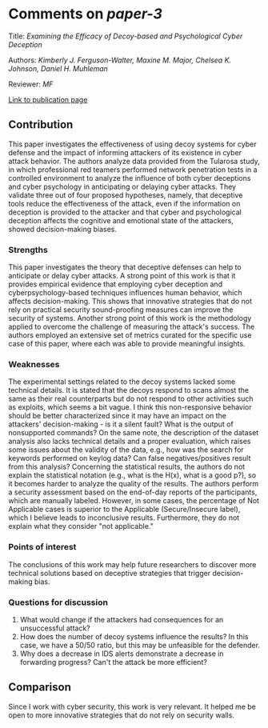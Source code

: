 # Comments on _paper-3_

Title: _Examining the Efficacy of Decoy-based and Psychological Cyber Deception_

Authors: _Kimberly J. Ferguson-Walter, Maxine M. Major, Chelsea K. Johnson, Daniel H. Muhleman_

Reviewer: _MF_

[Link to publication page](https://www.usenix.org/system/files/sec21-ferguson-walter.pdf)

## Contribution

This paper investigates the effectiveness of using decoy systems for cyber defense and the impact of informing attackers of its existence in cyber attack behavior.
The authors analyze data provided from the Tularosa study, in which professional red teamers performed network penetration tests in a controlled environment to analyze the influence of both cyber deceptions and cyber psychology in anticipating or delaying cyber attacks.
They validate three out of four proposed hypotheses, namely, that deceptive tools reduce the effectiveness of the attack, even if the information on deception is provided to the attacker and that cyber and psychological deception affects the cognitive and emotional state of the attackers, showed decision-making biases.


### Strengths

This paper investigates the theory that deceptive defenses can help to anticipate or delay cyber attacks.
A strong point of this work is that it provides empirical evidence that employing cyber deception and cyberpsychology-based techniques influences human behavior, which affects decision-making. This shows that innovative strategies that do not rely on practical security sound-proofing measures can improve the security of systems.
Another strong point of this work is the methodology applied to overcome the challenge of measuring the attack's success. The authors employed an extensive set of metrics curated for the specific use case of this paper, where each was able to provide meaningful insights.

### Weaknesses

The experimental settings related to the decoy systems lacked some technical details. It is stated that the decoys respond to scans almost the same as their real counterparts but do not respond to other activities such as exploits, which seems a bit vague. I think this non-responsive behavior should be better characterized since it may have an impact on the attackers' decision-making - is it a silent fault? What is the output of nonsupported commands?
On the same note, the description of the dataset analysis also lacks technical details and a proper evaluation, which raises some issues about the validity of the data, e.g., how was the search for keywords performed on keylog data? Can false negatives/positives result from this analysis? 
Concerning the statistical results, the authors do not explain the statistical notation (e.g., what is the H(x), what is a good p?), so it becomes harder to analyze the quality of the results.
The authors perform a security assessment based on the end-of-day reports of the participants, which are manually labeled. However, in some cases, the percentage of Not Applicable cases is superior to the Applicable (Secure/Insecure label), which I believe leads to inconclusive results. Furthermore, they do not explain what they consider "not applicable."


### Points of interest

The conclusions of this work may help future researchers to discover more technical solutions based on deceptive strategies that trigger decision-making bias.

### Questions for discussion

1. What would change if the attackers had consequences for an unsuccessful attack?
2. How does the number of decoy systems influence the results? In this case, we have a 50/50 ratio, but this may be unfeasible for the defender.
3. Why does a decrease in IDS alerts demonstrate a decrease in forwarding progress? Can't the attack be more efficient?

## Comparison

Since I work with cyber security, this work is very relevant. It helped me be open to more innovative strategies that do not rely on security walls.
